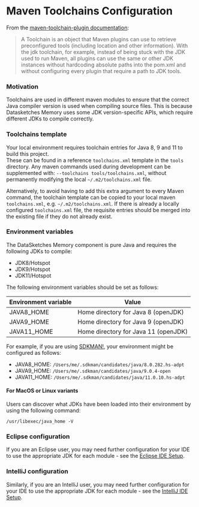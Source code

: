 <!--
    Licensed to the Apache Software Foundation (ASF) under one
    or more contributor license agreements.  See the NOTICE file
    distributed with this work for additional information
    regarding copyright ownership.  The ASF licenses this file
    to you under the Apache License, Version 2.0 (the
    "License"); you may not use this file except in compliance
    with the License.  You may obtain a copy of the License at

      http://www.apache.org/licenses/LICENSE-2.0

    Unless required by applicable law or agreed to in writing,
    software distributed under the License is distributed on an
    "AS IS" BASIS, WITHOUT WARRANTIES OR CONDITIONS OF ANY
    KIND, either express or implied.  See the License for the
    specific language governing permissions and limitations
    under the License.
-->

# Maven Toolchains Configuration

From the [maven-toolchain-plugin documentation](https://maven.apache.org/plugins/maven-toolchains-plugin/usage.html):

> A Toolchain is an object that Maven plugins can use to retrieve preconfigured tools 
> (including location and other information).
> With the jdk toolchain, for example, instead of being stuck with the JDK used to run Maven,
> all plugins can use the same or other JDK instances without hardcoding absolute paths 
> into the pom.xml and without configuring every plugin that require a path to JDK tools.  


### Motivation

Toolchains are used in different maven modules to ensure that the correct Java compiler version 
is used when compiling source files.  This is because Datasketches Memory uses some JDK 
version-specific APIs, which require different JDKs to compile correctly.

### Toolchains template

Your local environment requires toolchain entries for Java 8, 9 and 11 to build this project.  
These can be found in a reference `toolchains.xml` template in the `tools` directory.
Any maven commands used during development can be supplemented with: 
`--toolchains tools/toolchains.xml`, without permanently modifying the local 
`~/.m2/toolchains.xml` file.

Alternatively, to avoid having to add this extra argument to every Maven command, 
the toolchain template can be copied to your local maven `toolchains.xml`, 
e.g. `~/.m2/toolchains.xml`.  If there is already a locally configured `toolchains.xml` file, 
the requisite entries should be merged into the existing file if they do not already exist.

### Environment variables

The DataSketches Memory component is pure Java and requires the following JDKs to compile:

- JDK8/Hotspot
- JDK9/Hotspot
- JDK11/Hotspot

The following environment variables should be set as follows:

| Environment variable              | Value                                 |
| --------------------------------- | ------------------------------------- |
| JAVA8_HOME                        |  Home directory for Java 8 (openJDK)  |
| JAVA9_HOME                        |  Home directory for Java 9 (openJDK)  |
| JAVA11_HOME                       |  Home directory for Java 11 (openJDK) |

For example, if you are using [SDKMAN!](https://sdkman.io/), your environment 
might be configured as follows:

- JAVA8_HOME: `/Users/me/.sdkman/candidates/java/8.0.282.hs-adpt`
- JAVA9_HOME: `/Users/me/.sdkman/candidates/java/9.0.4-open`
- JAVA11_HOME: `/Users/me/.sdkman/candidates/java/11.0.10.hs-adpt`

#### For MacOS or Linux variants
Users can discover what JDKs have been loaded into their environment by using the following 
command:

    /usr/libexec/java_home -V

### Eclipse configuration

If you are an Eclipse user, you may need further configuration for your IDE to use the 
appropriate JDK for each module - see the [Eclipse IDE Setup](eclipse.md).

### IntelliJ configuration

Similarly, if you are an IntelliJ user, you may need further configuration for your IDE to use the 
appropriate JDK for each module - see the [IntelliJ IDE Setup](intellij.md).
